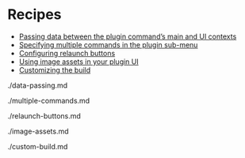 # Recipes

- [Passing data between the plugin command’s main and UI contexts](#passing-data-between-the-plugin-commands-main-and-ui-contexts)
- [Specifying multiple commands in the plugin sub-menu](#specifying-multiple-commands-in-the-plugin-sub-menu)
- [Configuring relaunch buttons](#configuring-relaunch-buttons)
- [Using image assets in your plugin UI](#using-image-assets-in-your-plugin-ui)
- [Customizing the build](#customizing-the-build)

./data-passing.md

./multiple-commands.md

./relaunch-buttons.md

./image-assets.md

./custom-build.md
